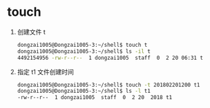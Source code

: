 # touch
1. 创建文件 t
    ```bash
    dongzai1005@Dongzai1005-3:~/shell$ touch t
    dongzai1005@Dongzai1005-3:~/shell$ ls -il t
    4492154956 -rw-r--r--  1 dongzai1005  staff  0  2 20 06:31 t
    ```

2. 指定 t1 文件创建时间
    ```bash
    dongzai1005@Dongzai1005-3:~/shell$ touch -t 201802201200 t1
    dongzai1005@Dongzai1005-3:~/shell$ ls -l t1
    -rw-r--r--  1 dongzai1005  staff  0  2 20  2018 t1
    ```